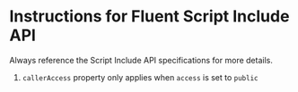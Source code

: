 # Instructions for Fluent Script Include API
Always reference the Script Include API specifications for more details.
1. `callerAccess` property only applies when `access` is set to `public`
